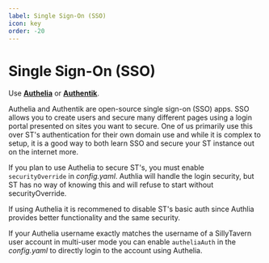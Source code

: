 ```yaml
---
label: Single Sign-On (SSO)
icon: key
order: -20
---
```


# Single Sign-On (SSO)

Use [**Authelia**](https://www.authelia.com/) or [**Authentik**](https://goauthentik.io/).

Authelia and Authentik are open-source single sign-on (SSO) apps. SSO allows you to create users and secure many different pages using a login portal presented on sites you want to secure. One of us primarily use this over ST's authentication for their own domain use and while it is complex to setup, it is a good way to both learn SSO and secure your ST instance out on the internet more.

If you plan to use Authelia to secure ST's, you must enable `securityOverride` in *config.yaml*. Authlia will handle the login security, but ST has no way of knowing this and will refuse to start without securityOverride.

If using Authelia it is recommened to disable ST's basic auth since Authlia provides better functionality and the same security.

If your Authelia username exactly matches the username of a SillyTavern user account in multi-user mode you can enable `autheliaAuth` in the *config.yaml* to directly login to the account using Authelia.

